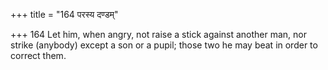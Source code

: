 +++
title = "164 परस्य दण्डम्"

+++
164	Let him, when angry, not raise a stick against another man, nor strike (anybody) except a son or a pupil; those two he may beat in order to correct them.